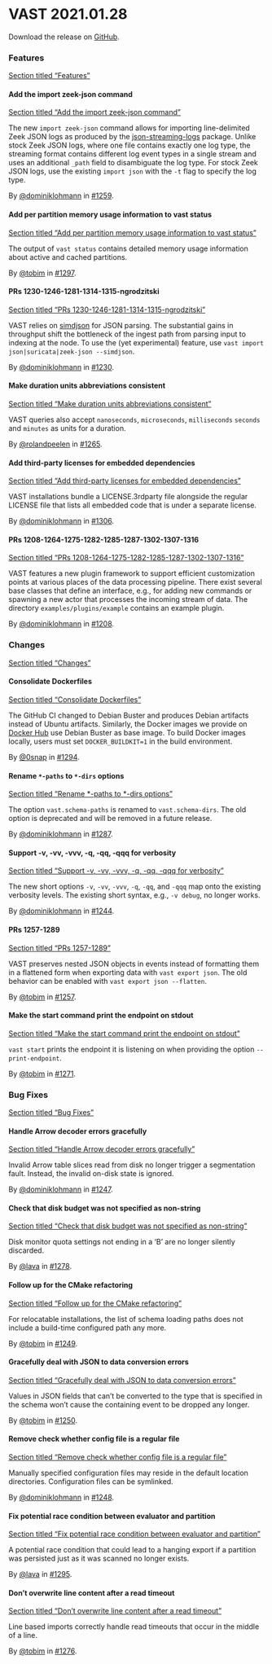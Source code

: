 # VAST 2021.01.28

Download the release on [GitHub](https://github.com/tenzir/tenzir/releases/tag/2021.01.28).

### Features

[Section titled “Features”](#features)

#### Add the import zeek-json command

[Section titled “Add the import zeek-json command”](#add-the-import-zeek-json-command)

The new `import zeek-json` command allows for importing line-delimited Zeek JSON logs as produced by the [json-streaming-logs](https://github.com/corelight/json-streaming-logs) package. Unlike stock Zeek JSON logs, where one file contains exactly one log type, the streaming format contains different log event types in a single stream and uses an additional `_path` field to disambiguate the log type. For stock Zeek JSON logs, use the existing `import json` with the `-t` flag to specify the log type.

By [@dominiklohmann](https://github.com/dominiklohmann) in [#1259](https://github.com/tenzir/tenzir/pull/1259).

#### Add per partition memory usage information to vast status

[Section titled “Add per partition memory usage information to vast status”](#add-per-partition-memory-usage-information-to-vast-status)

The output of `vast status` contains detailed memory usage information about active and cached partitions.

By [@tobim](https://github.com/tobim) in [#1297](https://github.com/tenzir/tenzir/pull/1297).

#### PRs 1230-1246-1281-1314-1315-ngrodzitski

[Section titled “PRs 1230-1246-1281-1314-1315-ngrodzitski”](#prs-1230-1246-1281-1314-1315-ngrodzitski)

VAST relies on [simdjson](https://github.com/simdjson/simdjson) for JSON parsing. The substantial gains in throughput shift the bottleneck of the ingest path from parsing input to indexing at the node. To use the (yet experimental) feature, use `vast import json|suricata|zeek-json --simdjson`.

By [@dominiklohmann](https://github.com/dominiklohmann) in [#1230](https://github.com/tenzir/tenzir/pull/1230).

#### Make duration units abbreviations consistent

[Section titled “Make duration units abbreviations consistent”](#make-duration-units-abbreviations-consistent)

VAST queries also accept `nanoseconds`, `microseconds`, `milliseconds` `seconds` and `minutes` as units for a duration.

By [@rolandpeelen](https://github.com/rolandpeelen) in [#1265](https://github.com/tenzir/tenzir/pull/1265).

#### Add third-party licenses for embedded dependencies

[Section titled “Add third-party licenses for embedded dependencies”](#add-third-party-licenses-for-embedded-dependencies)

VAST installations bundle a LICENSE.3rdparty file alongside the regular LICENSE file that lists all embedded code that is under a separate license.

By [@dominiklohmann](https://github.com/dominiklohmann) in [#1306](https://github.com/tenzir/tenzir/pull/1306).

#### PRs 1208-1264-1275-1282-1285-1287-1302-1307-1316

[Section titled “PRs 1208-1264-1275-1282-1285-1287-1302-1307-1316”](#prs-1208-1264-1275-1282-1285-1287-1302-1307-1316)

VAST features a new plugin framework to support efficient customization points at various places of the data processing pipeline. There exist several base classes that define an interface, e.g., for adding new commands or spawning a new actor that processes the incoming stream of data. The directory `examples/plugins/example` contains an example plugin.

By [@dominiklohmann](https://github.com/dominiklohmann) in [#1208](https://github.com/tenzir/tenzir/pull/1208).

### Changes

[Section titled “Changes”](#changes)

#### Consolidate Dockerfiles

[Section titled “Consolidate Dockerfiles”](#consolidate-dockerfiles)

The GitHub CI changed to Debian Buster and produces Debian artifacts instead of Ubuntu artifacts. Similarly, the Docker images we provide on [Docker Hub](https://hub.docker.com/r/tenzir/vast) use Debian Buster as base image. To build Docker images locally, users must set `DOCKER_BUILDKIT=1` in the build environment.

By [@0snap](https://github.com/0snap) in [#1294](https://github.com/tenzir/tenzir/pull/1294).

#### Rename `*-paths` to `*-dirs` options

[Section titled “Rename \*-paths to \*-dirs options”](#rename--paths-to--dirs-options)

The option `vast.schema-paths` is renamed to `vast.schema-dirs`. The old option is deprecated and will be removed in a future release.

By [@dominiklohmann](https://github.com/dominiklohmann) in [#1287](https://github.com/tenzir/tenzir/pull/1287).

#### Support -v, -vv, -vvv, -q, -qq, -qqq for verbosity

[Section titled “Support -v, -vv, -vvv, -q, -qq, -qqq for verbosity”](#support--v--vv--vvv--q--qq--qqq-for-verbosity)

The new short options `-v`, `-vv`, `-vvv`, `-q`, `-qq`, and `-qqq` map onto the existing verbosity levels. The existing short syntax, e.g., `-v debug`, no longer works.

By [@dominiklohmann](https://github.com/dominiklohmann) in [#1244](https://github.com/tenzir/tenzir/pull/1244).

#### PRs 1257-1289

[Section titled “PRs 1257-1289”](#prs-1257-1289)

VAST preserves nested JSON objects in events instead of formatting them in a flattened form when exporting data with `vast export json`. The old behavior can be enabled with `vast export json --flatten`.

By [@tobim](https://github.com/tobim) in [#1257](https://github.com/tenzir/tenzir/pull/1257).

#### Make the start command print the endpoint on stdout

[Section titled “Make the start command print the endpoint on stdout”](#make-the-start-command-print-the-endpoint-on-stdout)

`vast start` prints the endpoint it is listening on when providing the option `--print-endpoint`.

By [@tobim](https://github.com/tobim) in [#1271](https://github.com/tenzir/tenzir/pull/1271).

### Bug Fixes

[Section titled “Bug Fixes”](#bug-fixes)

#### Handle Arrow decoder errors gracefully

[Section titled “Handle Arrow decoder errors gracefully”](#handle-arrow-decoder-errors-gracefully)

Invalid Arrow table slices read from disk no longer trigger a segmentation fault. Instead, the invalid on-disk state is ignored.

By [@dominiklohmann](https://github.com/dominiklohmann) in [#1247](https://github.com/tenzir/tenzir/pull/1247).

#### Check that disk budget was not specified as non-string

[Section titled “Check that disk budget was not specified as non-string”](#check-that-disk-budget-was-not-specified-as-non-string)

Disk monitor quota settings not ending in a ‘B’ are no longer silently discarded.

By [@lava](https://github.com/lava) in [#1278](https://github.com/tenzir/tenzir/pull/1278).

#### Follow up for the CMake refactoring

[Section titled “Follow up for the CMake refactoring”](#follow-up-for-the-cmake-refactoring)

For relocatable installations, the list of schema loading paths does not include a build-time configured path any more.

By [@tobim](https://github.com/tobim) in [#1249](https://github.com/tenzir/tenzir/pull/1249).

#### Gracefully deal with JSON to data conversion errors

[Section titled “Gracefully deal with JSON to data conversion errors”](#gracefully-deal-with-json-to-data-conversion-errors)

Values in JSON fields that can’t be converted to the type that is specified in the schema won’t cause the containing event to be dropped any longer.

By [@tobim](https://github.com/tobim) in [#1250](https://github.com/tenzir/tenzir/pull/1250).

#### Remove check whether config file is a regular file

[Section titled “Remove check whether config file is a regular file”](#remove-check-whether-config-file-is-a-regular-file)

Manually specified configuration files may reside in the default location directories. Configuration files can be symlinked.

By [@dominiklohmann](https://github.com/dominiklohmann) in [#1248](https://github.com/tenzir/tenzir/pull/1248).

#### Fix potential race condition between evaluator and partition

[Section titled “Fix potential race condition between evaluator and partition”](#fix-potential-race-condition-between-evaluator-and-partition)

A potential race condition that could lead to a hanging export if a partition was persisted just as it was scanned no longer exists.

By [@lava](https://github.com/lava) in [#1295](https://github.com/tenzir/tenzir/pull/1295).

#### Don’t overwrite line content after a read timeout

[Section titled “Don’t overwrite line content after a read timeout”](#dont-overwrite-line-content-after-a-read-timeout)

Line based imports correctly handle read timeouts that occur in the middle of a line.

By [@tobim](https://github.com/tobim) in [#1276](https://github.com/tenzir/tenzir/pull/1276).